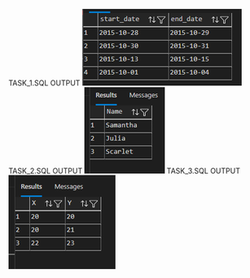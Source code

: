 TASK_1.SQL OUTPUT
![image alt]( https://github.com/notkumarsaurav/CSI-TASK-C/blob/a47354b7e982bfeac1538668c66968ce1f57554c/Screenshot%202025-06-21%20130358.png)
TASK_2.SQL OUTPUT
![image alt](https://github.com/notkumarsaurav/CSI-TASK-C/blob/d28e0e2845a690f70a66995ef12026d7037d79a0/Screenshot%202025-06-21%20131023.png)
TASK_3.SQL OUTPUT 
![image alt](https://github.com/notkumarsaurav/CSI-TASK-C/blob/10fd9a63834ca4bf76292821755a71c8f5094499/Screenshot%202025-06-21%20131410.png)
